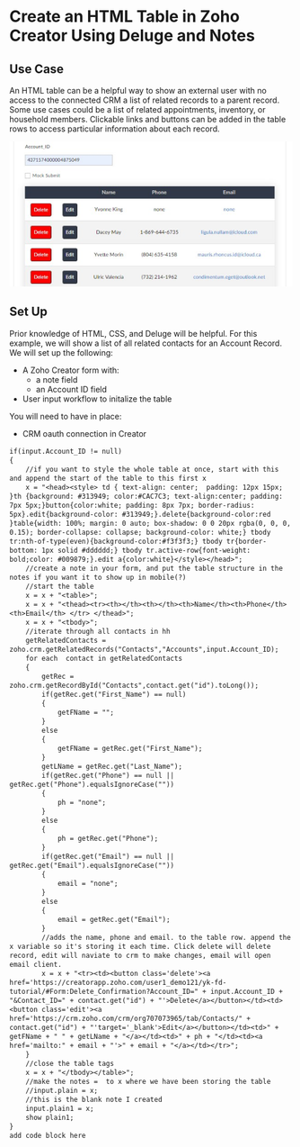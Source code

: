 # Create an HTML Table in Zoho Creator Using Deluge and Notes

## Use Case
An HTML table can be a helpful way to show an external user with no access to the connected CRM a list of related records to a parent record. Some use cases could be a list of related appointments, inventory, or household members. Clickable links and buttons can be added in the table rows to access particular information about each record. 

<img src="table.jpg">

## Set Up
Prior knowledge of HTML, CSS, and Deluge will be helpful. For this example, we will show a list of all related contacts for an Account Record. 
We will set up the following:

* A Zoho Creator form with:
  * a note field
  * an Account ID field
* User input workflow to initalize the table

You will need to have in place:

* CRM oauth connection in Creator




```
if(input.Account_ID != null)
{
	//if you want to style the whole table at once, start with this and append the start of the table to this first x
	x = "<head><style> td { text-align: center;  padding: 12px 15px; }th {background: #313949; color:#CAC7C3; text-align:center; padding: 7px 5px;}button{color:white; padding: 8px 7px; border-radius: 5px}.edit{background-color: #313949;}.delete{background-color:red }table{width: 100%; margin: 0 auto; box-shadow: 0 0 20px rgba(0, 0, 0, 0.15); border-collapse: collapse; background-color: white;} tbody tr:nth-of-type(even){background-color:#f3f3f3;} tbody tr{border-bottom: 1px solid #dddddd;} tbody tr.active-row{font-weight: bold;color: #009879;}.edit a{color:white}</style></head>";
	//create a note in your form, and put the table structure in the notes if you want it to show up in mobile(?)
	//start the table
	x = x + "<table>";
	x = x + "<thead><tr><th></th><th></th><th>Name</th><th>Phone</th><th>Email</th> </tr> </thead>";
	x = x + "<tbody>";
	//iterate through all contacts in hh
	getRelatedContacts = zoho.crm.getRelatedRecords("Contacts","Accounts",input.Account_ID);
	for each  contact in getRelatedContacts
	{
		getRec = zoho.crm.getRecordById("Contacts",contact.get("id").toLong());
		if(getRec.get("First_Name") == null)
		{
			getFName = "";
		}
		else
		{
			getFName = getRec.get("First_Name");
		}
		getLName = getRec.get("Last_Name");
		if(getRec.get("Phone") == null || getRec.get("Phone").equalsIgnoreCase(""))
		{
			ph = "none";
		}
		else
		{
			ph = getRec.get("Phone");
		}
		if(getRec.get("Email") == null || getRec.get("Email").equalsIgnoreCase(""))
		{
			email = "none";
		}
		else
		{
			email = getRec.get("Email");
		}
		//adds the name, phone and email. to the table row. append the x variable so it's storing it each time. Click delete will delete record, edit will naviate to crm to make changes, email will open email client. 
		x = x + "<tr><td><button class='delete'><a href='https://creatorapp.zoho.com/user1_demo121/yk-fd-tutorial/#Form:Delete_Confirmation?Account_ID=" + input.Account_ID + "&Contact_ID=" + contact.get("id") + "'>Delete</a></button></td><td><button class='edit'><a href='https://crm.zoho.com/crm/org707073965/tab/Contacts/" + contact.get("id") + "'target='_blank'>Edit</a></button></td><td>" + getFName + " " + getLName + "</a></td><td>" + ph + "</td><td><a href='mailto:" + email + "'>" + email + "</a></td></tr>";
	}
	//close the table tags
	x = x + "</tbody></table>";
	//make the notes =  to x where we have been storing the table 
	//input.plain = x;
	//this is the blank note I created
	input.plain1 = x;
	show plain1;
}
add code block here

```
